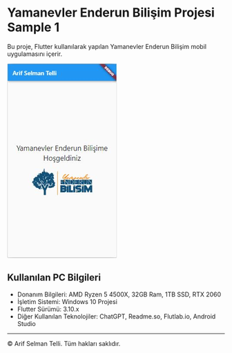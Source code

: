 
# Yamanevler Enderun Bilişim Projesi Sample 1

Bu proje, Flutter kullanılarak yapılan Yamanevler Enderun Bilişim mobil uygulamasını içerir.

![Uygulama Görseli](screenshot.jpg)

## Kullanılan PC Bilgileri

- Donanım Bilgileri: AMD Ryzen 5 4500X, 32GB Ram, 1TB SSD, RTX 2060
- İşletim Sistemi: Windows 10 Projesi
- Flutter Sürümü: 3.10.x
- Diğer Kullanılan Teknolojiler: ChatGPT, Readme.so, Flutlab.io, Android Studio


---
&copy; Arif Selman Telli. Tüm hakları saklıdır.
